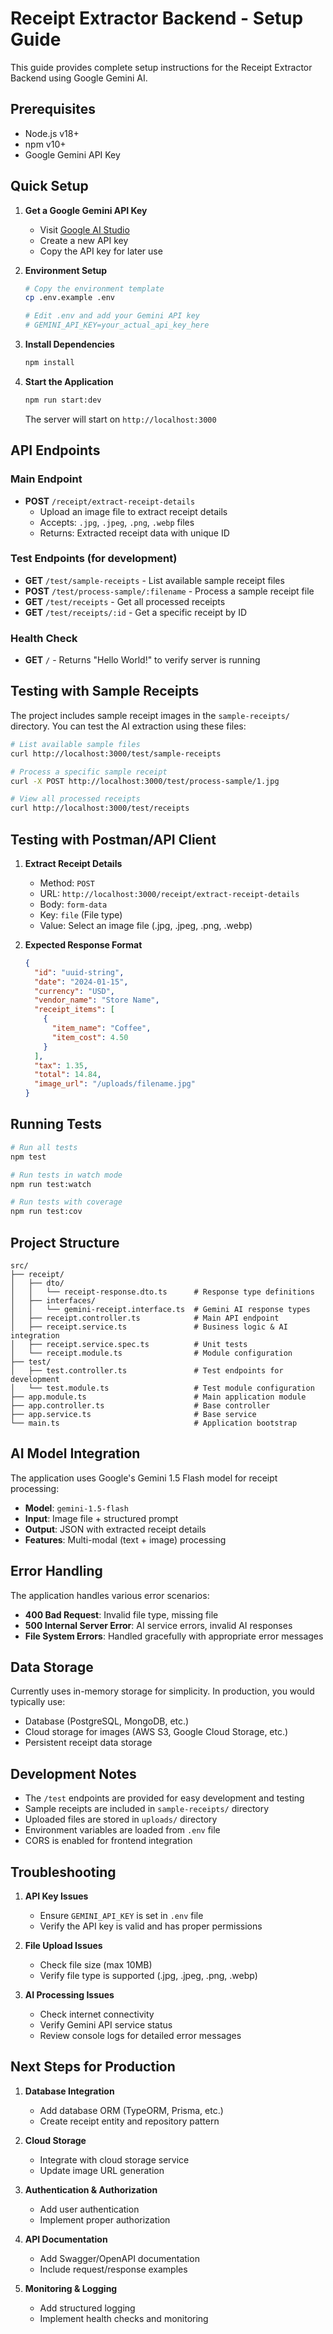 # Receipt Extractor Backend - Setup Guide

This guide provides complete setup instructions for the Receipt Extractor Backend using Google Gemini AI.

## Prerequisites

- Node.js v18+ 
- npm v10+
- Google Gemini API Key

## Quick Setup

1. **Get a Google Gemini API Key**
   - Visit [Google AI Studio](https://makersuite.google.com/app/apikey)
   - Create a new API key
   - Copy the API key for later use

2. **Environment Setup**
   ```bash
   # Copy the environment template
   cp .env.example .env
   
   # Edit .env and add your Gemini API key
   # GEMINI_API_KEY=your_actual_api_key_here
   ```

3. **Install Dependencies**
   ```bash
   npm install
   ```

4. **Start the Application**
   ```bash
   npm run start:dev
   ```

   The server will start on `http://localhost:3000`

## API Endpoints

### Main Endpoint
- **POST** `/receipt/extract-receipt-details`
  - Upload an image file to extract receipt details
  - Accepts: `.jpg`, `.jpeg`, `.png`, `.webp` files
  - Returns: Extracted receipt data with unique ID

### Test Endpoints (for development)
- **GET** `/test/sample-receipts` - List available sample receipt files
- **POST** `/test/process-sample/:filename` - Process a sample receipt file
- **GET** `/test/receipts` - Get all processed receipts
- **GET** `/test/receipts/:id` - Get a specific receipt by ID

### Health Check
- **GET** `/` - Returns "Hello World!" to verify server is running

## Testing with Sample Receipts

The project includes sample receipt images in the `sample-receipts/` directory. You can test the AI extraction using these files:

```bash
# List available sample files
curl http://localhost:3000/test/sample-receipts

# Process a specific sample receipt
curl -X POST http://localhost:3000/test/process-sample/1.jpg

# View all processed receipts
curl http://localhost:3000/test/receipts
```

## Testing with Postman/API Client

1. **Extract Receipt Details**
   - Method: `POST`
   - URL: `http://localhost:3000/receipt/extract-receipt-details`
   - Body: `form-data`
   - Key: `file` (File type)
   - Value: Select an image file (.jpg, .jpeg, .png, .webp)

2. **Expected Response Format**
   ```json
   {
     "id": "uuid-string",
     "date": "2024-01-15",
     "currency": "USD",
     "vendor_name": "Store Name",
     "receipt_items": [
       {
         "item_name": "Coffee",
         "item_cost": 4.50
       }
     ],
     "tax": 1.35,
     "total": 14.84,
     "image_url": "/uploads/filename.jpg"
   }
   ```

## Running Tests

```bash
# Run all tests
npm test

# Run tests in watch mode
npm run test:watch

# Run tests with coverage
npm run test:cov
```

## Project Structure

```
src/
├── receipt/
│   ├── dto/
│   │   └── receipt-response.dto.ts      # Response type definitions
│   ├── interfaces/
│   │   └── gemini-receipt.interface.ts  # Gemini AI response types
│   ├── receipt.controller.ts            # Main API endpoint
│   ├── receipt.service.ts               # Business logic & AI integration
│   ├── receipt.service.spec.ts          # Unit tests
│   └── receipt.module.ts                # Module configuration
├── test/
│   ├── test.controller.ts               # Test endpoints for development
│   └── test.module.ts                   # Test module configuration
├── app.module.ts                        # Main application module
├── app.controller.ts                    # Base controller
├── app.service.ts                       # Base service
└── main.ts                              # Application bootstrap
```

## AI Model Integration

The application uses Google's Gemini 1.5 Flash model for receipt processing:

- **Model**: `gemini-1.5-flash`
- **Input**: Image file + structured prompt
- **Output**: JSON with extracted receipt details
- **Features**: Multi-modal (text + image) processing

## Error Handling

The application handles various error scenarios:

- **400 Bad Request**: Invalid file type, missing file
- **500 Internal Server Error**: AI service errors, invalid AI responses
- **File System Errors**: Handled gracefully with appropriate error messages

## Data Storage

Currently uses in-memory storage for simplicity. In production, you would typically use:
- Database (PostgreSQL, MongoDB, etc.)
- Cloud storage for images (AWS S3, Google Cloud Storage, etc.)
- Persistent receipt data storage

## Development Notes

- The `/test` endpoints are provided for easy development and testing
- Sample receipts are included in `sample-receipts/` directory
- Uploaded files are stored in `uploads/` directory
- Environment variables are loaded from `.env` file
- CORS is enabled for frontend integration

## Troubleshooting

1. **API Key Issues**
   - Ensure `GEMINI_API_KEY` is set in `.env` file
   - Verify the API key is valid and has proper permissions

2. **File Upload Issues**
   - Check file size (max 10MB)
   - Verify file type is supported (.jpg, .jpeg, .png, .webp)

3. **AI Processing Issues**
   - Check internet connectivity
   - Verify Gemini API service status
   - Review console logs for detailed error messages

## Next Steps for Production

1. **Database Integration**
   - Add database ORM (TypeORM, Prisma, etc.)
   - Create receipt entity and repository pattern

2. **Cloud Storage**
   - Integrate with cloud storage service
   - Update image URL generation

3. **Authentication & Authorization**
   - Add user authentication
   - Implement proper authorization

4. **API Documentation**
   - Add Swagger/OpenAPI documentation
   - Include request/response examples

5. **Monitoring & Logging**
   - Add structured logging
   - Implement health checks and monitoring
